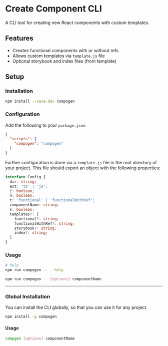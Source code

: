 
# Create Component CLI

A CLI tool for creating new React components with custom templates.

## Features

- Creates functional components with or without refs
- Allows custom templates via `template.js` file
- Optional storybook and index files (from template)

## Setup

### Installation

```bash
npm install --save-dev compogen
```

### Configuration

Add the following to your `package.json`:

```json
{
  "scripts": {
    "compogen": "compogen"
  }
}
```

Further configuration is done via a `template.js` file in the root directory of your project. This file should export an object with the following properties:
```typescript
interface Config {
  dir: string;
  ext: 'ts' | 'js';
  i: boolean;
  n: boolean;
  t: 'functional' | 'functionalWithRef';
  componentName: string;
  s: boolean;
  templates?: {
    functional?: string;
    functionalWithRef?: string;
    storybook?: string;
    index?: string;
  }
}
```

### Usage

```bash
# help
npm run compogen -- --help
```

```bash
npm run compogen -- [options] componentName
```

--- 

### Global Installation

You can install the CLI globally, so that you can use it for any project.

```bash
npm install -g compogen
```

#### Usage

```bash
compgen [options] componentName
```
